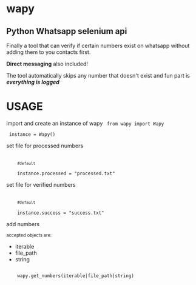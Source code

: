 # wapy
## Python Whatsapp selenium api

Finally a tool that can verify if certain numbers exist on whatsapp without adding them to you contacts first.

**Direct messaging** also included!

The tool automatically skips any number that doesn't exist and fun part is __*everything is logged*__

USAGE
=====

import and create an instance of wapy
<code>
    from wapy import Wapy <br>
    instance = Wapy()
</code>

<p>set file for processed numbers</p>
<code>
    <sub>#default</sub><br>
    instance.processed = "processed.txt"
</code>

<p>set file for verified numbers</p>
<code>
    <sub>#default</sub><br>
    instance.success = "success.txt"
</code>

<p>add numbers</p>
<sub>
    accepted objects are:
</sub>
<ul>
    <li>iterable</li>
    <li>file_path</li>
    <li>string</li>
</ul>
<code>
    wapy.get_numbers(iterable|file_path|string)
</code>